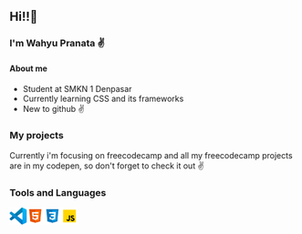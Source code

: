 ## Hi!!:wave:
### I'm Wahyu Pranata :v:
#### About me
* Student at SMKN 1 Denpasar
* Currently learning CSS and its frameworks
* New to github :v:
### My projects
Currently i'm focusing on freecodecamp and all my freecodecamp projects are in my codepen, so don't forget to check it out :v:
### Tools and Languages
[<img align="left" alt="Visual Studio Code" width="30px" src="icons/vscode.svg" />](https://code.visualstudio.com/)
[<img align="left" alt="HTML" width="30px" src="icons/html.svg" />](https://www.w3.org/html/)
[<img align="left" alt="CSS" width="30px" src="icons/css.svg" />](https://www.w3.org/TR/CSS/#css)
[<img align="left" alt="Javascript" width="30px" src="icons/javascript.svg" />](https://www.ecma-international.org/publications-and-standards/standards/ecma-262/)
